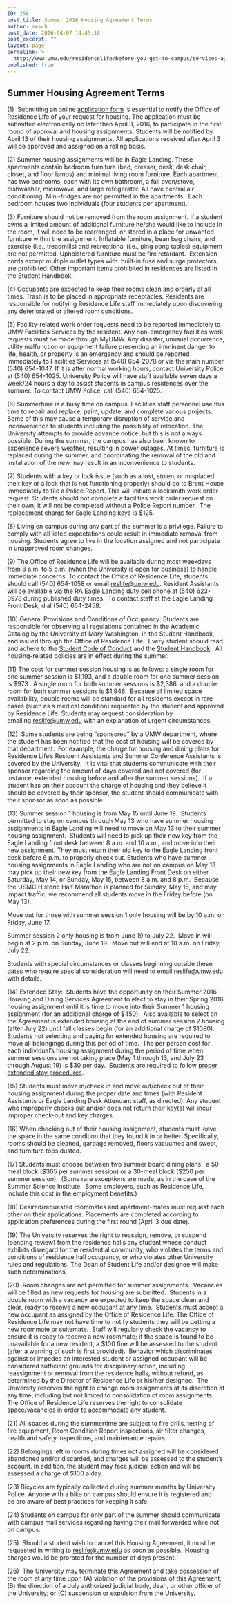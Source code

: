```yaml
---
ID: 258
post_title: Summer 2016 Housing Agreement Terms
author: mesch
post_date: 2016-04-07 14:45:16
post_excerpt: ""
layout: page
permalink: >
  http://www.umw.edu/residencelife/before-you-get-to-campus/services-agreement/summer-2016-housing-agreement-terms/
published: true
---
```

<h2 class="p1"><span class="s1"><b>Summer Housing Agreement Terms</b></span></h2>
<p class="p2"><span class="s1">(1)  Submitting an online <a href="https://orgsync.com/59554/forms/185061"><span class="s2">application form</span></a> is essential to notify the Office of Residence Life of your request for housing. The application must be submitted electronically no later than April 3, 2016, to participate in the first round of approval and housing assignments. Students will be notified by April 13 of their housing assignments. All applications received after April 3 will be approved and assigned on a rolling basis.</span></p>
<p class="p2"><span class="s1">(2) Summer housing assignments will be in Eagle Landing. These apartments contain bedroom furniture (bed, dresser, desk, desk chair, closet, and floor lamps) and minimal living room furniture. Each apartment has two bedrooms, each with its own bathroom, a full oven/stove, dishwasher, microwave, and large refrigerator. All have central air conditioning. Mini-fridges are not permitted in the apartments.  Each bedroom houses two individuals (four students per apartment).</span></p>
<p class="p2"><span class="s1">(3) Furniture should not be removed from the room assignment. If a student owns a limited amount of additional furniture he/she would like to include in the room, it will need to be rearranged  or stored in a place for unwanted furniture within the assignment. Inflatable furniture, bean bag chairs, and exercise (i.e., treadmills) and recreational (i.e., ping pong tables) equipment are not permitted. Upholstered furniture must be fire retardant.  Extension cords except multiple outlet types with  built-in fuse and surge protectors, are prohibited. Other important items prohibited in residences are listed in the Student Handbook.</span></p>
<p class="p2"><span class="s1">(4) Occupants are expected to keep their rooms clean and orderly at all times. Trash is to be placed in appropriate receptacles. Residents are responsible for notifying Residence Life staff immediately upon discovering any deteriorated or altered room conditions.</span></p>
<p class="p2"><span class="s1">(5) Facility-related work order requests need to be reported immediately to UMW Facilities Services by the resident. Any non-emergency facilities work requests must be made through MyUMW. Any disaster, unusual occurrence, utility malfunction or equipment failure presenting an imminent danger to life, health, or property is an emergency and should be reported immediately to Facilities Services at (540) 654-2078 or via the main number (540) 654-1047. If it is after normal working hours, contact University Police at (540) 654-1025. University Police will have staff available seven days a week/24 hours a day to assist students in campus residences over the summer. To contact UMW Police, call (540) 654-1025.</span></p>
<p class="p2"><span class="s1">(6) Summertime is a busy time on campus. Facilities staff personnel use this time to repair and replace, paint, update, and complete various projects. Some of this may cause a temporary disruption of service and inconvenience to students including the possibility of relocation. The University attempts to provide advance notice, but this is not always possible. During the summer, the campus has also been known to experience severe weather, resulting in power outages. At times, furniture is replaced during the summer, and coordinating the removal of the old and installation of the new may result in an inconvenience to students.</span></p>
<p class="p2"><span class="s1">(7) Students with a key or lock issue (such as a lost, stolen, or misplaced their key or a lock that is not functioning properly) should go to Brent House immediately to file a Police Report. This will initiate a locksmith work order request. Students should not complete a facilities work order request on their own; it will not be completed without a Police Report number.  The replacement charge for Eagle Landing keys is $125.</span></p>
<p class="p2"><span class="s1">(8) Living on campus during any part of the summer is a privilege. Failure to comply with all listed expectations could result in immediate removal from housing. Students agree to live in the location assigned and not participate in unapproved room changes.</span></p>
<p class="p2"><span class="s1">(9) The Office of Residence Life will be available during most weekdays from 8 a.m. to 5 p.m. (when the University is open for business) to handle immediate concerns. To contact the Office of Residence Life, students should call (540) 654-1058 or email <a href="mailto:reslife@umw.edu"><span class="s2">reslife@umw.edu</span></a>. Resident Assistants will be available via the RA Eagle Landing duty cell phone at (540) 623-0978 during published duty times.  To contact staff at the Eagle Landing Front Desk, dial (540) 654-2458.</span></p>
<p class="p2"><span class="s1">(10) General Provisions and Conditions of Occupancy: Students are responsible for observing all regulations contained in the Academic Catalog,by the University of Mary Washington, in the Student Handbook, and issued through the Office of Residence Life.  Every student should read and adhere to the <a href="http://students.umw.edu/judicialaffairs/the-judicial-system/code-of-conduct"><span class="s2">Student Code of Conduct</span></a> and the <a href="http://publications.umw.edu/student-handbook"><span class="s2">Student Handbook</span></a>.  All housing-related policies are in effect during the summer.</span></p>
<p class="p2"><span class="s1">(11) The cost for summer session housing is as follows: a single room for one summer session is $1,193, and a double room for one summer session is $973 . A single room for both summer sessions is $2,386, and a double room for both summer sessions is $1,946.  Because of limited space availability, double rooms will be standard for all residents except in rare cases (such as a medical condition) requested by the student and approved by Residence Life. Students may request consideration by emailing <a href="mailto:reslife@umw.edu"><span class="s2">reslife@umw.edu</span></a> with an explanation of urgent circumstances.</span></p>
<p class="p2"><span class="s1">(12)  Some students are being “sponsored” by a UMW department, where the student has been notified that the cost of housing will be covered by that department.  For example, the charge for housing and dining plans for Residence Life’s Resident Assistants and Summer Conference Assistants is covered by the University.  It is vital that students communicate with their sponsor regarding the amount of days covered and not covered (for instance, extended housing before and after the summer sessions).  If a student has on their account the charge of housing and they believe it should be covered by their sponsor, the student should communicate with their sponsor as soon as possible.</span></p>
<p class="p2"><span class="s1">(13) Summer session 1 housing is from May 15 until June 19.  Students permitted to stay on campus through May 13 who have summer housing assignments in Eagle Landing will need to move on May 13 to their summer housing assignment.  Students will need to pick up their new key from the Eagle Landing front desk between 8 a.m. and 10 a.m., and move into their new assignment. They must return their old key to the Eagle Landing front desk before 6 p.m. to properly check out. Students who have summer housing assignments in Eagle Landing who are not on campus on May 13 may pick up their new key from the Eagle Landing Front Desk on either Saturday, May 14, or Sunday, May 15, between 8 a.m. and 8 p.m.  Because the USMC Historic Half Marathon is planned for Sunday, May 15, and may impact traffic, we recommend all students move in the Friday before (on May 13).</span></p>
<p class="p2"><span class="s1">Move out for those with summer session 1 only housing will be by 10 a.m. on Friday, June 17.</span></p>
<p class="p2"><span class="s1">Summer session 2 only housing is from June 19 to July 22.  Move in will begin at 2 p.m. on Sunday, June 19.  Move out will end at 10 a.m. on Friday, July 22.</span></p>
<p class="p2"><span class="s1">Students with special circumstances or classes beginning outside these dates who require special consideration will need to email <a href="mailto:reslife@umw.edu"><span class="s2">reslife@umw.edu</span></a> with details.</span></p>
<p class="p2"><span class="s1">(14) Extended Stay:  Students have the opportunity on their Summer 2016 Housing and Dining Services Agreement to elect to stay in their Spring 2016 housing assignment until it is time to move into their Summer 1 housing assignment (for an additional charge of $450).  Also available to select on the Agreement is extended housing at the end of summer session 2 housing (after July 22) until fall classes begin (for an additional charge of $1080).  Students not selecting and paying for extended housing are required to move all belongings during this period of time.  The per person cost for each individual’s housing assignment during the period of time when summer sessions are not taking place (May 1 through 13, and July 23 through August 19) is $30 per day.  Students are required to follow <a href="http://students.umw.edu/residencelife/closing"><span class="s2">proper extended stay procedures</span></a>.</span></p>
<p class="p2"><span class="s1">(15) Students must move in/check in and move out/check out of their housing assignment during the proper date and times (with Resident Assistants or Eagle Landing Desk Attendant staff, as directed). Any student who improperly checks out and/or does not return their key(s) will incur improper check-out and key charges.</span></p>
<p class="p2"><span class="s1">(16) When checking out of their housing assignment, students must leave the space in the same condition that they found it in or better. Specifically, rooms should be cleaned, garbage removed, floors vacuumed and swept, and furniture tops dusted.</span></p>
<p class="p2"><span class="s1">(17) Students must choose between two summer board dining plans:  a 50-meal block ($365 per summer session) or a 30-meal block ($250 per summer session).  (Some rare exceptions are made, as in the case of the Summer Science Institute.  Some employers, such as Residence Life, include this cost in the employment benefits.)</span></p>
<p class="p2"><span class="s1">(18) Desired/requested roommates and apartment-mates must request each other on their applications. Placements are completed according to application preferences during the first round (April 3 due date).</span></p>
<p class="p2"><span class="s1">(19) The University reserves the right to reassign, remove, or suspend (pending review) from the residence halls any student whose conduct exhibits disregard for the residential community, who violates the terms and conditions of residence hall occupancy, or who violates other University rules and regulations. The Dean of Student Life and/or designee will make such determinations.</span></p>
<p class="p2"><span class="s1">(20)  Room changes are not permitted for summer assignments.  Vacancies will be filled as new requests for housing are submitted.  Students in a double room with a vacancy are expected to keep the space clean and clear, ready to receive a new occupant at any time.  Students must accept a new occupant as assigned by the Office of Residence Life. The Office of Residence Life may not have time to notify students they will be getting a new roommate or suitemate.  Staff will regularly check the vacancy to ensure it is ready to receive a new roommate; if the space is found to be unavailable for a new resident, a $100 fine will be assessed to the student (after a warning of such is first provided).  Behavior which discriminates against or impedes an interested student or assigned occupant will be considered sufficient grounds for disciplinary action, including reassignment or removal from the residence halls, without refund, as determined by the Director of Residence Life or his/her designee.  The University reserves the right to change room assignments at its discretion at any time, including but not limited to consolidation of room assignments.  The Office of Residence Life reserves the right to consolidate space/vacancies in order to accommodate any student.</span></p>
<p class="p2"><span class="s1">(21) All spaces during the summertime are subject to fire drills, testing of fire equipment, Room Condition Report inspections, air filter changes, health and safety inspections, and maintenance repairs.</span></p>
<p class="p2"><span class="s1">(22) Belongings left in rooms during times not assigned will be considered abandoned and/or discarded, and charges will be assessed to the student’s account. In addition, the student may face judicial action and will be assessed a charge of $100 a day.</span></p>
<p class="p2"><span class="s1">(23) Bicycles are typically collected during summer months by University Police. Anyone with a bike on campus should ensure it is registered and be are aware of best practices for keeping it safe.</span></p>
<p class="p2"><span class="s1">(24) Students on campus for only part of the summer should communicate with campus mail services regarding having their mail forwarded while not on campus.</span></p>
<p class="p2"><span class="s1">(25)  Should a student wish to cancel this Housing Agreement, it must be requested in writing to <a href="mailto:reslife@umw.edu"><span class="s2">reslife@umw.edu</span></a> as soon as possible.  Housing charges would be prorated for the number of days present.</span></p>
<p class="p2"><span class="s1">(26)  The University may terminate this Agreement and take possession of the room at any time upon (A) violation of the provisions of this Agreement; (B) the direction of a duly authorized judicial body, dean, or other officer of the University; or (C) suspension or expulsion from the University.</span></p>